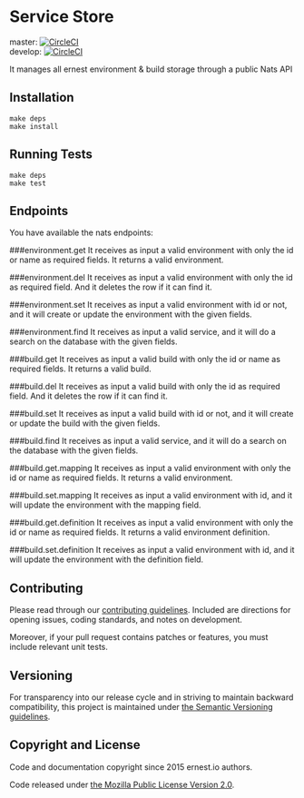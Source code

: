 # Service Store

master:  [![CircleCI](https://circleci.com/gh/ernestio/service-store/tree/master.svg?style=shield)](https://circleci.com/gh/ernestio/service-store/tree/master)  
develop: [![CircleCI](https://circleci.com/gh/ernestio/service-store/tree/develop.svg?style=shield)](https://circleci.com/gh/ernestio/service-store/tree/develop)

It manages all ernest environment & build storage through a public Nats API

## Installation

```
make deps
make install
```

## Running Tests

```
make deps
make test
```

## Endpoints

You have available the nats endpoints:

###environment.get
It receives as input a valid environment with only the id or name as required fields. It returns a valid environment.

###environment.del
It receives as input a valid environment with only the id as required field. And it deletes the row if it can find it.

###environment.set
It receives as input a valid environment with id or not, and it will create or update the environment with the given fields.

###environment.find
It receives as input a valid service, and it will do a search on the database with the given fields.

###build.get
It receives as input a valid build with only the id or name as required fields. It returns a valid build.

###build.del
It receives as input a valid build with only the id as required field. And it deletes the row if it can find it.

###build.set
It receives as input a valid build with id or not, and it will create or update the build with the given fields.

###build.find
It receives as input a valid service, and it will do a search on the database with the given fields.

###build.get.mapping
It receives as input a valid environment with only the id or name as required fields. It returns a valid environment.

###build.set.mapping
It receives as input a valid environment with id, and it will update the environment with the mapping field.

###build.get.definition
It receives as input a valid environment with only the id or name as required fields. It returns a valid environment definition.

###build.set.definition
It receives as input a valid environment with id, and it will update the environment with the definition field.

## Contributing

Please read through our
[contributing guidelines](CONTRIBUTING.md).
Included are directions for opening issues, coding standards, and notes on
development.

Moreover, if your pull request contains patches or features, you must include
relevant unit tests.

## Versioning

For transparency into our release cycle and in striving to maintain backward
compatibility, this project is maintained under [the Semantic Versioning guidelines](http://semver.org/).

## Copyright and License

Code and documentation copyright since 2015 ernest.io authors.

Code released under
[the Mozilla Public License Version 2.0](LICENSE).
